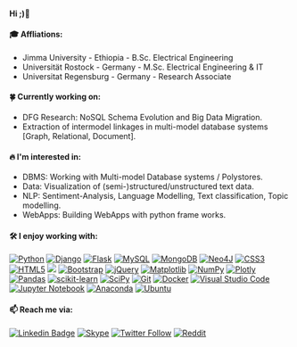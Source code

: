 #### Hi ;)👋

#### :mortar_board: Affliations:

- Jimma University - Ethiopia - B.Sc. Electrical Engineering 
- Universität Rostock - Germany - M.Sc. Electrical Engineering & IT
- Universitat Regensburg - Germany - Research Associate 

#### :four_leaf_clover: Currently working on: 

- DFG Research: NoSQL Schema Evolution and Big Data Migration.
- Extraction of intermodel linkages in multi-model database systems [Graph, Relational, Document]. 

#### 🔥 I'm interested in:

- DBMS: Working with Multi-model Database systems / Polystores.
- Data: Visualization of (semi-)structured/unstructured text data.  
- NLP: Sentiment-Analysis, Language Modelling, Text classification, Topic modelling.
- WebApps: Building WebApps with python frame works.

#### :hammer_and_wrench: I enjoy working with:
 
[![Python](https://img.shields.io/badge/python-3670A0?style=plastic&logo=python&logoColor=ffdd54&link=https://www.python.org/)](https://www.python.org/)
[![Django](https://img.shields.io/badge/django-%23092E20.svg?style=plastic&logo=django&logoColor=white&link=https://www.djangoproject.com/)](https://www.djangoproject.com/)
[![Flask](https://img.shields.io/badge/flask-%23000.svg?style=plastic&logo=flask&logoColor=whitelinkhttps://www.djangoproject.com/)](https://www.djangoproject.com/)
[![MySQL](https://img.shields.io/badge/mysql-%2300f.svg?style=plastic&logo=mysql&logoColor=white&link=https://www.mysql.com/)](https://www.mysql.com/)
[![MongoDB](https://img.shields.io/badge/MongoDB-%234ea94b.svg?style=plastic&logo=mongodb&logoColor=white&link=https://www.mongodb.com/)](https://www.mongodb.com/)
[![Neo4J](https://img.shields.io/badge/Neo4j-008CC1?style=plastic&logo=neo4j&logoColor=white&link=https://neo4j.com/)](https://neo4j.com/)
[![CSS3](https://img.shields.io/badge/css3-%231572B6.svg?style=plastic&logo=css3&logoColor=white&link=https://en.wikipedia.org/wiki/CSS)](https://en.wikipedia.org/wiki/CSS)
[![HTML5](https://img.shields.io/badge/html5-%23E34F26.svg?style=plastic&logo=html5&logoColor=white&link=https://en.wikipedia.org/wiki/HTML5)](https://en.wikipedia.org/wiki/HTML5)
[![](https://img.shields.io/badge/wix-000?style=plastic&logo=wix&logoColor=white&link=https://www.wix.com/)](https://www.wix.com/)
[![Bootstrap](https://img.shields.io/badge/bootstrap-%23563D7C.svg?style=plastic&logo=bootstrap&logoColor=white&link=https://getbootstrap.com/)](https://getbootstrap.com/)
[![jQuery](https://img.shields.io/badge/jquery-%230769AD.svg?style=plastic&logo=jquery&logoColor=white&link=https://jquery.com/)](https://jquery.com/)
[![Matplotlib](https://img.shields.io/badge/Matplotlib-%23ffffff.svg?style=plastic&logo=Matplotlib&logoColor=black&link=https://matplotlib.org/)](https://matplotlib.org/)
[![NumPy](https://img.shields.io/badge/numpy-%23013243.svg?style=plastic&logo=numpy&logoColor=white&link=https://numpy.org/)](https://numpy.org/)
[![Plotly](https://img.shields.io/badge/Plotly-%233F4F75.svg?style=plastic&logo=plotly&logoColor=white&link=https://plotly.com/)](https://plotly.com/)
[![Pandas](https://img.shields.io/badge/pandas-%23150458.svg?style=plastic&logo=pandas&logoColor=white&link=https://pandas.pydata.org/)](https://pandas.pydata.org/)
[![scikit-learn](https://img.shields.io/badge/scikit--learn-%23F7931E.svg?style=plastic&logo=scikit-learn&logoColor=white&link=https://scikit-learn.org/stable/)](https://scikit-learn.org/stable/)
[![SciPy](https://img.shields.io/badge/SciPy-%230C55A5.svg?style=plastic&logo=scipy&logoColor=%white&link=https://scipy.org/)](https://scipy.org/)
[![Git](https://img.shields.io/badge/git-%23F05033.svg?style=plastic&logo=git&logoColor=white&link=https://git-scm.com/)](https://git-scm.com/)
[![Docker](https://img.shields.io/badge/docker-%230db7ed.svg?style=plastic&logo=docker&logoColor=white&link=https://www.docker.com/)](https://www.docker.com/)
[![Visual Studio Code](https://img.shields.io/badge/Visual%20Studio%20Code-0078d7.svg?style=plastic&logo=visual-studio-code&logoColor=white&link=https://code.visualstudio.com/)](https://code.visualstudio.com/)
[![Jupyter Notebook](https://img.shields.io/badge/jupyter-%23FA0F00.svg?style=plastic&logo=jupyter&logoColor=white&link=https://jupyter.org/)](https://jupyter.org/)
[![Anaconda](https://img.shields.io/badge/Anaconda-%2344A833.svg?style=plastic&logo=anaconda&logoColor=white&linkhttps://www.anaconda.com/)](https://www.anaconda.com/)
[![Ubuntu](https://img.shields.io/badge/Ubuntu-E95420?style=plastic&logo=ubuntu&logoColor=white&link=https://ubuntu.com/)](https://ubuntu.com/)

<!--  

  comment out 
  
 #### Freelance
 
 ![Upwork](https://img.shields.io/badge/UpWork-6FDA44?style=for-the-badge&logo=Upwork&logoColor=white)

  ---> 



#### 📫 Reach me via:

[![Linkedin Badge](https://img.shields.io/badge/-LinkedIn-blue?style=plastic&logo=Linkedin&logoColor=white&link=https://www.linkedin.com/in/bekalu-tadesse-1902b3122/)](https://www.linkedin.com/in/bekalu-tadesse-1902b3122/)
[![Skype](https://img.shields.io/badge/Skype-00AFF0?style=plastic&logo=skype&logoColor=white&link=https://join.skype.com/invite/zQKAiW6yE9tP)](https://join.skype.com/invite/zQKAiW6yE9tP)
[![Twitter Follow](https://img.shields.io/badge/Twitter-1DA1F2?style=plastic&logo=twitter&logoColor=white&link=https://twitter.com/beck_tkh)](https://twitter.com/beck_tkh)
[![Reddit](https://img.shields.io/badge/Reddit-%23FF4500.svg?style=plastic&logo=Reddit&logoColor=white&link=https://www.reddit.com/user/blu1652)](https://www.reddit.com/user/blu1652)
<!-- [![LeetCode](https://img.shields.io/badge/LeetCode-000000?style=plastic&lo]go=LeetCode&logoColor=#d16c06&link=https://leetcode.com/Beck_TKH/)](https://leetcode.com/Beck_TKH/)
[![Stack Overflow](https://img.shields.io/badge/-Stackoverflow-FE7A16?style=plastic&logo=stack-overflow&logoColor=white&link=https://stackoverflow.com/users/14582502/bekalu-tadesse)](https://stackoverflow.com/users/14582502/bekalu-tadesse)
[![Kaggle](https://img.shields.io/badge/Kaggle-035a7d?style=plastic&logo=kaggle&logoColor=white&link=https://www.kaggle.com/bekaluetadesse)](https://www.kaggle.com/bekaluetadesse)  ---> 

<!--  #### :hand_over_mouth: Wanna buy me coffe  
- here-> [![Ko-Fi](https://img.shields.io/badge/Ko--fi-F16061?style=plastic&logo=ko-fi&logoColor=white&link=https://ko-fi.com/beck_tkh)](https://ko-fi.com/beck_tkh)   ---> 
